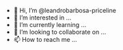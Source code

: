 - 👋 Hi, I’m @leandrobarbosa-priceline
- 👀 I’m interested in ...
- 🌱 I’m currently learning ...
- 💞️ I’m looking to collaborate on ...
- 📫 How to reach me ...

<!---
leandrobarbosa-priceline/leandrobarbosa-priceline is a ✨ special ✨ repository because its `README.md` (this file) appears on your GitHub profile.
You can click the Preview link to take a look at your changes.
--->

